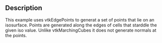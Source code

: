 ## Description

This example uses vtkEdgePoints to generat a set of points that lie on an isosurface. Points are generated along the edges of cells that starddle the given iso value. Unlike vtkMarchingCubes it does not generate normals at the points.


